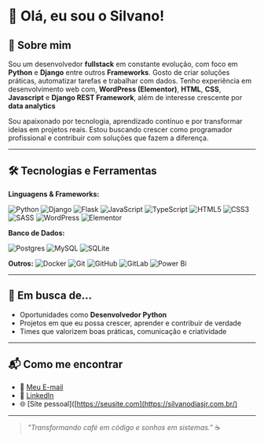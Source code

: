 # 👋 Olá, eu sou o Silvano!

## 🚀 Sobre mim

Sou um desenvolvedor **fullstack** em constante evolução, com foco em **Python** e **Django** entre outros **Frameworks**. Gosto de criar soluções práticas, automatizar tarefas e trabalhar com dados. Tenho experiência em desenvolvimento web com, **WordPress (Elementor)**, **HTML**, **CSS**, **Javascript** e **Django REST Framework**, além de interesse crescente por **data analytics**

Sou apaixonado por tecnologia, aprendizado contínuo e por transformar ideias em projetos reais. Estou buscando crescer como programador profissional e contribuir com soluções que fazem a diferença.

---

## 🛠️ Tecnologias e Ferramentas

**Linguagens & Frameworks:**

![Python](https://img.shields.io/badge/python-3670A0?style=for-the-badge&logo=python&logoColor=ffdd54)
![Django](https://img.shields.io/badge/django-%23092E20.svg?style=for-the-badge&logo=django&logoColor=white)
![Flask](https://img.shields.io/badge/flask-%23000.svg?style=for-the-badge&logo=flask&logoColor=white)
![JavaScript](https://img.shields.io/badge/javascript-%23323330.svg?style=for-the-badge&logo=javascript&logoColor=%23F7DF1E)
![TypeScript](https://img.shields.io/badge/typescript-%23007ACC.svg?style=for-the-badge&logo=typescript&logoColor=white)
![HTML5](https://img.shields.io/badge/html5-%23E34F26.svg?style=for-the-badge&logo=html5&logoColor=white)
![CSS3](https://img.shields.io/badge/css3-%231572B6.svg?style=for-the-badge&logo=css3&logoColor=white)
![SASS](https://img.shields.io/badge/SASS-hotpink.svg?style=for-the-badge&logo=SASS&logoColor=white)
![WordPress](https://img.shields.io/badge/WordPress-%23117AC9.svg?style=for-the-badge&logo=WordPress&logoColor=white)
![Elementor](https://img.shields.io/badge/Elementor-92003B?style=for-the-badge&logo=elementor&logoColor=white)

**Banco de Dados:**

![Postgres](https://img.shields.io/badge/postgres-%23316192.svg?style=for-the-badge&logo=postgresql&logoColor=white)
![MySQL](https://img.shields.io/badge/mysql-4479A1.svg?style=for-the-badge&logo=mysql&logoColor=white)
![SQLite](https://img.shields.io/badge/sqlite-%2307405e.svg?style=for-the-badge&logo=sqlite&logoColor=white)

**Outros:**
![Docker](https://img.shields.io/badge/docker-%230db7ed.svg?style=for-the-badge&logo=docker&logoColor=white)
![Git](https://img.shields.io/badge/git-%23F05033.svg?style=for-the-badge&logo=git&logoColor=white)
![GitHub](https://img.shields.io/badge/github-%23121011.svg?style=for-the-badge&logo=github&logoColor=white)
![GitLab](https://img.shields.io/badge/gitlab-%23181717.svg?style=for-the-badge&logo=gitlab&logoColor=white)
![Power Bi](https://img.shields.io/badge/power_bi-F2C811?style=for-the-badge&logo=powerbi&logoColor=black)

---

## 🎯 Em busca de...

- Oportunidades como **Desenvolvedor Python**
- Projetos em que eu possa crescer, aprender e contribuir de verdade
- Times que valorizem boas práticas, comunicação e criatividade

---

## 📬 Como me encontrar

- 📧 [Meu E-mail](mailto:contato@silvanodiasjr.com.br)
- 💼 [LinkedIn](https://br.linkedin.com/in/silvano-char%C3%A3o-dias-junior-99766216a)
- 🌐 [Site pessoal]([https://seusite.com](https://silvanodiasjr.com.br/)

---

> _"Transformando café em código e sonhos em sistemas."_ ☕

